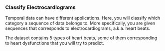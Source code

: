 ### Classify Electrocardiograms

Temporal data can have different applications. Here, you will classify which category a sequence of data belongs to. More specifically, you are given sequences that corresponds to electrocardiograms, a.k.a. heart beats.

The dataset contains 5 types of heart beats, some of them corresponding to heart dysfunctions that you will try to predict.
